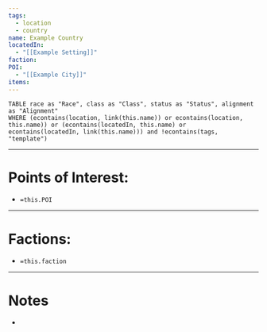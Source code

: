 ```yaml
---
tags:
  - location
  - country
name: Example Country
locatedIn:
  - "[[Example Setting]]"
faction: 
POI:
  - "[[Example City]]"
items:
---
```

```dataview
TABLE race as "Race", class as "Class", status as "Status", alignment as "Alignment"
WHERE (econtains(location, link(this.name)) or econtains(location, this.name)) or (econtains(locatedIn, this.name) or econtains(locatedIn, link(this.name))) and !econtains(tags, "template")
```

---
# Points of Interest:
- `=this.POI`

---
# Factions:
- `=this.faction`

---
# Notes
- 

